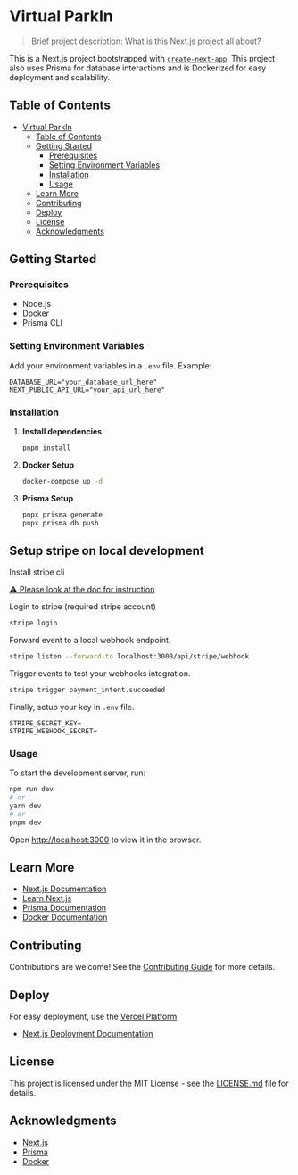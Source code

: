# Virtual ParkIn

> Brief project description: What is this Next.js project all about?

This is a Next.js project bootstrapped with [`create-next-app`](https://github.com/vercel/next.js/tree/canary/packages/create-next-app). This project also uses Prisma for database interactions and is Dockerized for easy deployment and scalability.

## Table of Contents

- [Virtual ParkIn](#virtual-parkin)
  - [Table of Contents](#table-of-contents)
  - [Getting Started](#getting-started)
    - [Prerequisites](#prerequisites)
    - [Setting Environment Variables](#setting-environment-variables)
    - [Installation](#installation)
    - [Usage](#usage)
  - [Learn More](#learn-more)
  - [Contributing](#contributing)
  - [Deploy](#deploy)
  - [License](#license)
  - [Acknowledgments](#acknowledgments)

## Getting Started

### Prerequisites

- Node.js
- Docker
- Prisma CLI

### Setting Environment Variables

Add your environment variables in a `.env` file. Example:

```env
DATABASE_URL="your_database_url_here"
NEXT_PUBLIC_API_URL="your_api_url_here"
```

### Installation

1. **Install dependencies**

   ```bash
   pnpm install
   ```

2. **Docker Setup**

   ```bash
   docker-compose up -d
   ```

3. **Prisma Setup**

   ```bash
   pnpx prisma generate
   pnpx prisma db push
   ```

## Setup stripe on local development

Install stripe cli

[⚠️ Please look at the doc for instruction](https://stripe.com/docs/stripe-cli#install)

Login to stripe (required stripe account)

```sh
stripe login
```

Forward event to a local webhook endpoint.

```sh
stripe listen --forward-to localhost:3000/api/stripe/webhook
```

Trigger events to test your webhooks integration.

```sh
stripe trigger payment_intent.succeeded
```

Finally, setup your key in `.env` file.

```env
STRIPE_SECRET_KEY=
STRIPE_WEBHOOK_SECRET=
```

### Usage

To start the development server, run:

```bash
npm run dev
# or
yarn dev
# or
pnpm dev
```

Open [http://localhost:3000](http://localhost:3000) to view it in the browser.

## Learn More

- [Next.js Documentation](https://nextjs.org/docs)
- [Learn Next.js](https://nextjs.org/learn)
- [Prisma Documentation](https://www.prisma.io/docs/)
- [Docker Documentation](https://docs.docker.com/)

## Contributing

Contributions are welcome! See the [Contributing Guide](CONTRIBUTING.md) for more details.

## Deploy

For easy deployment, use the [Vercel Platform](https://vercel.com/new?utm_medium=default-template&filter=next.js&utm_source=create-next-app&utm_campaign=create-next-app-readme).

- [Next.js Deployment Documentation](https://nextjs.org/docs/deployment)

## License

This project is licensed under the MIT License - see the [LICENSE.md](LICENSE.md) file for details.

## Acknowledgments

- [Next.js](https://github.com/vercel/next.js/)
- [Prisma](https://github.com/prisma/prisma)
- [Docker](https://github.com/docker)
